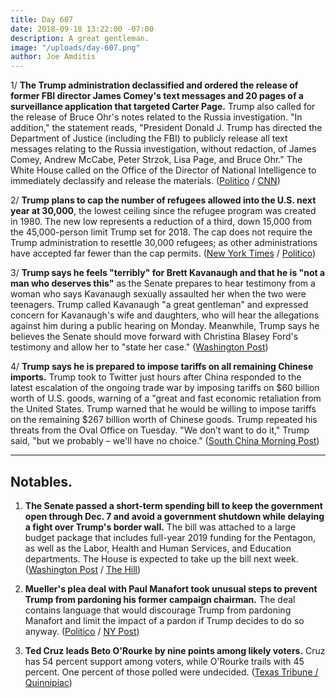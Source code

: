 ```yaml
---
title: Day 607
date: 2018-09-18 13:22:00 -07:00
description: A great gentleman.
image: "/uploads/day-607.png"
author: Joe Amditis
---
```


1/ **The Trump administration declassified and ordered the release of former FBI director James Comey's text messages and 20 pages of a surveillance application that targeted Carter Page.** Trump also called for the release of Bruce Ohr's notes related to the Russia investigation. "In addition," the statement reads, "President Donald J. Trump has directed the Department of Justice (including the FBI) to publicly release all text messages relating to the Russia investigation, without redaction, of James Comey, Andrew McCabe, Peter Strzok, Lisa Page, and Bruce Ohr." The White House called on the Office of the Director of National Intelligence to immediately declassify and release the materials. ([Politico](https://www.politico.com/story/2018/09/17/trump-declassification-fisa-documents-comey-texts-826304) / [CNN](https://www.cnn.com/2018/09/17/politics/donald-trump-declassify-documents/index.html))

2/ **Trump plans to cap the number of refugees allowed into the U.S. next year at 30,000**, the lowest ceiling since the refugee program was created in 1980. The new low represents a reduction of a third, down 15,000 from the 45,000-person limit Trump set for 2018. The cap does not require the Trump administration to resettle 30,000 refugees; as other administrations have accepted far fewer than the cap permits. ([New York Times](https://www.nytimes.com/2018/09/17/us/politics/trump-refugees-historic-cuts.html) / [Politico](https://www.politico.com/story/2018/09/17/trump-refugees-limits-ceiling-826302))

3/ **Trump says he feels "terribly" for Brett Kavanaugh and that he is "not a man who deserves this"** as the Senate prepares to hear testimony from a woman who says Kavanaugh sexually assaulted her when the two were teenagers. Trump called Kavanaugh "a great gentleman" and expressed concern for Kavanaugh's wife and daughters, who will hear the allegations against him during a public hearing on Monday. Meanwhile, Trump says he believes the Senate should move forward with Christina Blasey Ford's testimony and allow her to "state her case." ([Washington Post](https://www.washingtonpost.com/politics/grassley-says-mondays-hearing-will-be-limited-to-two-witnesses-kavanaugh-and-his-accuser/2018/09/18/301da074-bb48-11e8-a8aa-860695e7f3fc_story.html?utm_term=.aac1f0b55e6d))

4/ **Trump says he is prepared to impose tariffs on all remaining Chinese imports.** Trump took to Twitter just hours after China responded to the latest escalation of the ongoing trade war by imposing tariffs on $60 billion worth of U.S. goods, warning of a "great and fast economic retaliation from the United States. Trump warned that he would be willing to impose tariffs on the remaining $267 billion worth of Chinese goods. Trump repeated his threats from the Oval Office on Tuesday. "We don’t want to do it," Trump said, "but we probably – we'll have no choice." ([South China Morning Post](https://www.scmp.com/news/china/politics/article/2164777/donald-trump-threatens-slap-tariffs-virtually-all-chinese-goods))

---

## Notables.

1. **The Senate passed a short-term spending bill to keep the government open through Dec. 7 and avoid a government shutdown while delaying a fight over Trump's border wall.** The bill was attached to a large budget package that includes full-year 2019 funding for the Pentagon, as well as the Labor, Health and Human Services, and Education departments. The House is expected to take up the bill next week. ([Washington Post](https://www.washingtonpost.com/business/economy/senate-passes-massive-defense-and-health-spending-bill-punts-border-wall-fight-to-december/2018/09/18/ed6f8436-bb56-11e8-9812-a389be6690af_story.html?utm_term=.d14a240d4b33) / [The Hill](https://thehill.com/policy/finance/407218-senate-approves-854b-spending-bill))

2. **Mueller's plea deal with Paul Manafort took unusual steps to prevent Trump from pardoning his former campaign chairman.** The deal contains language that would discourage Trump from pardoning Manafort and limit the impact of a pardon if Trump decides to do so anyway. ([Politico](https://www.politico.com/story/2018/09/18/manafort-deal-pardon-mueller-trump-827898) / [NY Post](https://nypost.com/2018/09/18/mueller-moves-to-undercut-possible-trump-pardon-of-manafort/))

3. **Ted Cruz leads Beto O'Rourke by nine points among likely voters.** Cruz has 54 percent support among voters, while O'Rourke trails with 45 percent. One percent of those polled were undecided. ([Texas Tribune / Quinnipiac](https://www.texastribune.org/2018/09/18/ted-cruz-leads-beto-orourke-54-45-quinnipiac-poll-says/))
